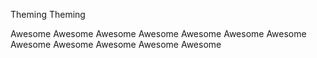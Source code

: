<midwest-tag color="theme-5">Theming</midwest-tag>
<midwest-tag color="complement-5">Theming</midwest-tag>

<midwest-tag color="red5">Awesome</midwest-tag>
<midwest-tag color="orange5">Awesome</midwest-tag>
<midwest-tag color="yellow5">Awesome</midwest-tag>
<midwest-tag color="lime5">Awesome</midwest-tag>
<midwest-tag color="green5">Awesome</midwest-tag>
<midwest-tag color="cyan5">Awesome</midwest-tag>
<midwest-tag color="blue5">Awesome</midwest-tag>
<midwest-tag color="indigo5">Awesome</midwest-tag>
<midwest-tag color="violet5">Awesome</midwest-tag>
<midwest-tag color="magenta5">Awesome</midwest-tag>
<midwest-tag color="pink5">Awesome</midwest-tag>
<midwest-tag color="gray5">Awesome</midwest-tag>
